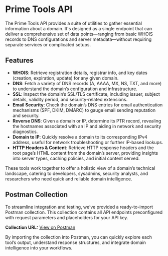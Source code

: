 # Prime Tools API

The Prime Tools API provides a suite of utilities to gather essential information about a domain. It's designed as a single endpoint that can deliver a comprehensive set of data points—ranging from basic WHOIS records to DNS configurations and server metadata—without requiring separate services or complicated setups.

## Features

- **WHOIS**: Retrieve registration details, registrar info, and key dates (creation, expiration, update) for any given domain.
- **DNS**: Fetch a variety of DNS records (A, AAAA, MX, NS, TXT, and more) to understand the domain’s configuration and infrastructure.
- **SSL**: Inspect the domain’s SSL/TLS certificate, including issuer, subject details, validity period, and security-related extensions.
- **Email Security**: Check the domain’s DNS entries for email authentication mechanisms (SPF, DKIM, DMARC) to gauge email sending reputation and security.
- **Reverse DNS**: Given a domain or IP, determine its PTR record, revealing the hostnames associated with an IP and aiding in network and security diagnostics.
- **Domain to IP**: Quickly resolve a domain to its corresponding IPv4 address, useful for network troubleshooting or further IP-based lookups.
- **HTTP Headers & Content**: Retrieve HTTP response headers and the root page’s HTML content from the domain’s server, providing insights into server types, caching policies, and initial content served.

These tools work together to offer a holistic view of a domain’s technical landscape, catering to developers, sysadmins, security analysts, and researchers who need quick and reliable domain intelligence.

## Postman Collection

To streamline integration and testing, we’ve provided a ready-to-import Postman collection. This collection contains all API endpoints preconfigured with request parameters and placeholders for your API key.

**Collection URL:** [View on Postman]([https://www.postman.com/collections/your-postman-collection-link](https://bold-equinox-5091.postman.co/workspace/Team-Workspace~acc3498d-ab72-4823-846c-36164d8d5263/collection/6224175-ad2b330b-21e8-42df-aeea-3e125eb20e7a?action=share&creator=6224175))

By importing the collection into Postman, you can quickly explore each tool’s output, understand response structures, and integrate domain intelligence into your workflows.
